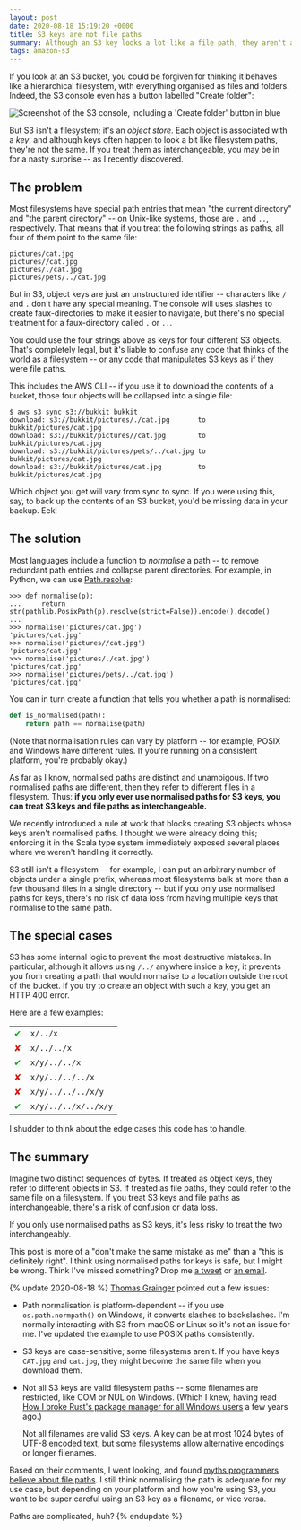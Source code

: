 ```yaml
---
layout: post
date: 2020-08-18 15:19:20 +0000
title: S3 keys are not file paths
summary: Although an S3 key looks a lot like a file path, they aren't always the same, and the distinction can trip you up.
tags: amazon-s3
---
```


If you look at an S3 bucket, you could be forgiven for thinking it behaves like a hierarchical filesystem, with everything organised as files and folders.
Indeed, the S3 console even has a button labelled "Create folder":

<img src="/images/2020/s3_faux_directories.png" alt="Screenshot of the S3 console, including a 'Create folder' button in blue">

But S3 isn't a filesystem; it's an *object store*.
Each object is associated with a *key*, and although keys often happen to look a bit like filesystem paths, they're not the same.
If you treat them as interchangeable, you may be in for a nasty surprise -- as I recently discovered.



## The problem

Most filesystems have special path entries that mean "the current directory" and "the parent directory" -- on Unix-like systems, those are `.` and `..`, respectively.
That means that if you treat the following strings as paths, all four of them point to the same file:

```
pictures/cat.jpg
pictures//cat.jpg
pictures/./cat.jpg
pictures/pets/../cat.jpg
```

But in S3, object keys are just an unstructured identifier -- characters like `/` and `.` don't have any special meaning.
The console will uses slashes to create faux-directories to make it easier to navigate, but there's no special treatment for a faux-directory called `.` or `..`.

You could use the four strings above as keys for four different S3 objects.
That's completely legal, but it's liable to confuse any code that thinks of the world as a filesystem -- or any code that manipulates S3 keys as if they were file paths.

This includes the AWS CLI -- if you use it to download the contents of a bucket, those four objects will be collapsed into a single file:

```
$ aws s3 sync s3://bukkit bukkit
download: s3://bukkit/pictures/./cat.jpg       to bukkit/pictures/cat.jpg
download: s3://bukkit/pictures//cat.jpg        to bukkit/pictures/cat.jpg
download: s3://bukkit/pictures/pets/../cat.jpg to bukkit/pictures/cat.jpg
download: s3://bukkit/pictures/cat.jpg         to bukkit/pictures/cat.jpg
```

Which object you get will vary from sync to sync.
If you were using this, say, to back up the contents of an S3 bucket, you'd be missing data in your backup.
Eek!



## The solution

Most languages include a function to *normalise* a path -- to remove redundant path entries and collapse parent directories.
For example, in Python, we can use [Path.resolve](https://docs.python.org/3/library/pathlib.html#pathlib.Path.resolve):

```pycon
>>> def normalise(p):
...     return str(pathlib.PosixPath(p).resolve(strict=False)).encode().decode()
...
>>> normalise('pictures/cat.jpg')
'pictures/cat.jpg'
>>> normalise('pictures//cat.jpg')
'pictures/cat.jpg'
>>> normalise('pictures/./cat.jpg')
'pictures/cat.jpg'
>>> normalise('pictures/pets/../cat.jpg')
'pictures/cat.jpg'
```

You can in turn create a function that tells you whether a path is normalised:

```python
def is_normalised(path):
    return path == normalise(path)
```

(Note that normalisation rules can vary by platform -- for example, POSIX and Windows have different rules.
If you're running on a consistent platform, you're probably okay.)

As far as I know, normalised paths are distinct and unambigous.
If two normalised paths are different, then they refer to different files in a filesystem.
Thus: **if you only ever use normalised paths for S3 keys, you can treat S3 keys and file paths as interchangeable.**

We recently introduced a rule at work that blocks creating S3 objects whose keys aren't normalised paths.
I thought we were already doing this; enforcing it in the Scala type system immediately exposed several places where we weren't handling it correctly.

S3 still isn't a filesystem -- for example, I can put an arbitrary number of objects under a single prefix, whereas most filesystems balk at more than a few thousand files in a single directory -- but if you only use normalised paths for keys, there's no risk of data loss from having multiple keys that normalise to the same path.



## The special cases

S3 has some internal logic to prevent the most destructive mistakes.
In particular, although it allows using `/../` anywhere inside a key, it prevents you from creating a path that would normalise to a location outside the root of the bucket.
If you try to create an object with such a key, you get an HTTP 400 error.

Here are a few examples:

<style>
  table { margin-left: auto; margin-right: auto; }
  .tick { text-align: center; color: #11b01c; }
  .cross { text-align: center; color: #d01c11; }
</style>

<table>
  <tr><td class="tick">✔</td><td><code>x/../x</code></td></tr>
  <tr><td class="cross">✘</td><td><code>x/../../x</code></td></tr>
  <tr><td class="tick">✔</td><td><code>x/y/../../x</code></td></tr>
  <tr><td class="cross">✘</td><td><code>x/y/../../../x</code></td></tr>
  <tr><td class="cross">✘</td><td><code>x/y/../../../x/y</code></td></tr>
  <tr><td class="tick">✔</td><td><code>x/y/../../x/../x/y</code></td></tr>
</table>

I shudder to think about the edge cases this code has to handle.



## The summary

Imagine two distinct sequences of bytes.
If treated as object keys, they refer to different objects in S3.
If treated as file paths, they could refer to the same file on a filesystem.
If you treat S3 keys and file paths as interchangeable, there's a risk of confusion or data loss.

If you only use normalised paths as S3 keys, it's less risky to treat the two interchangeably.

This post is more of a "don't make the same mistake as me" than a "this is definitely right".
I think using normalised paths for keys is safe, but I might be wrong.
Think I've missed something?
Drop me [a tweet](https://twitter.com/alexwlchan) or [an email](mailto:alex@alexwlchan.net).




{% update 2020-08-18 %}
  [Thomas Grainger](https://twitter.com/graingert/) pointed out a few issues:

  *   Path normalisation is platform-dependent -- if you use `os.path.normpath()` on Windows, it converts slashes to backslashes.
      I'm normally interacting with S3 from macOS or Linux so it's not an issue for me.
      I've updated the example to use POSIX paths consistently.

  *   S3 keys are case-sensitive; some filesystems aren't.
      If you have keys `CAT.jpg` and `cat.jpg`, they might become the same file when you download them.

  *   Not all S3 keys are valid filesystem paths -- some filenames are restricted, like COM or NUL on Windows.
      (Which I knew, having read [How I broke Rust's package manager for all Windows users](http://sasheldon.com/blog/2017/05/07/how-i-broke-cargo-for-windows/) a few years ago.)

      Not all filenames are valid S3 keys.
      A key can be at most 1024 bytes of UTF-8 encoded text, but some filesystems allow alternative encodings or longer filenames.

  Based on their comments, I went looking, and found [myths programmers believe about file paths](https://yakking.branchable.com/posts/falsehoods-programmers-believe-about-file-paths/).
  I still think normalising the path is adequate for my use case, but depending on your platform and how you're using S3, you want to be super careful using an S3 key as a filename, or vice versa.

  Paths are complicated, huh?
{% endupdate %}
